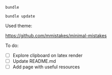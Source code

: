 
```
bundle
```

```
bundle update
```


Used theme:

https://github.com/mmistakes/minimal-mistakes


To do:

- [ ] Explore clipboard on latex render
- [ ] Update README.md
- [ ] Add page with useful resources